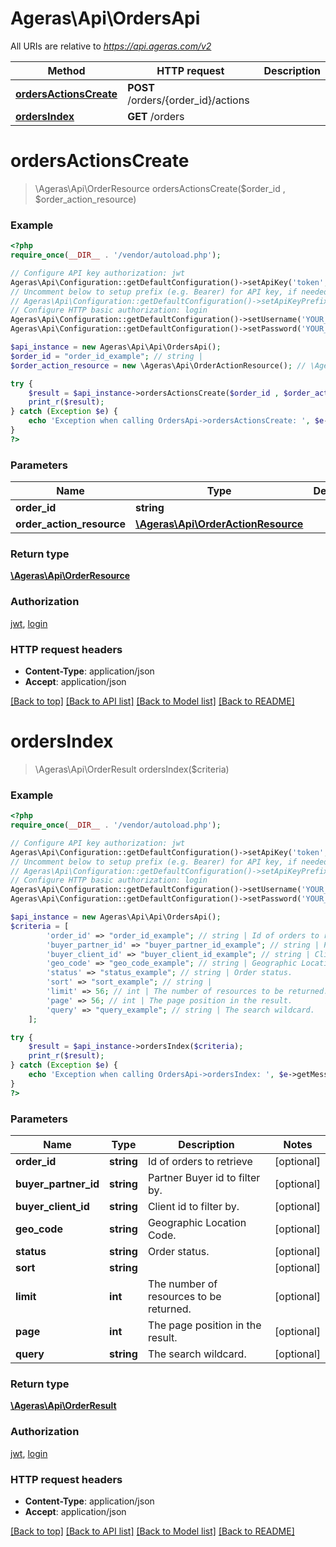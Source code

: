 # Ageras\Api\OrdersApi

All URIs are relative to *https://api.ageras.com/v2*

Method | HTTP request | Description
------------- | ------------- | -------------
[**ordersActionsCreate**](OrdersApi.md#ordersActionsCreate) | **POST** /orders/{order_id}/actions | 
[**ordersIndex**](OrdersApi.md#ordersIndex) | **GET** /orders | 


# **ordersActionsCreate**
> \Ageras\Api\OrderResource ordersActionsCreate($order_id , $order_action_resource)



### Example
```php
<?php
require_once(__DIR__ . '/vendor/autoload.php');

// Configure API key authorization: jwt
Ageras\Api\Configuration::getDefaultConfiguration()->setApiKey('token', 'YOUR_API_KEY');
// Uncomment below to setup prefix (e.g. Bearer) for API key, if needed
// Ageras\Api\Configuration::getDefaultConfiguration()->setApiKeyPrefix('token', 'Bearer');
// Configure HTTP basic authorization: login
Ageras\Api\Configuration::getDefaultConfiguration()->setUsername('YOUR_USERNAME');
Ageras\Api\Configuration::getDefaultConfiguration()->setPassword('YOUR_PASSWORD');

$api_instance = new Ageras\Api\Api\OrdersApi();
$order_id = "order_id_example"; // string | 
$order_action_resource = new \Ageras\Api\OrderActionResource(); // \Ageras\Api\OrderActionResource | 

try {
    $result = $api_instance->ordersActionsCreate($order_id , $order_action_resource);
    print_r($result);
} catch (Exception $e) {
    echo 'Exception when calling OrdersApi->ordersActionsCreate: ', $e->getMessage(), PHP_EOL;
}
?>
```

### Parameters

Name | Type | Description  | Notes
------------- | ------------- | ------------- | -------------
 **order_id** | **string**|  |
 **order_action_resource** | [**\Ageras\Api\OrderActionResource**](../Model/\Ageras\Api\OrderActionResource.md)|  |

### Return type

[**\Ageras\Api\OrderResource**](../Model/OrderResource.md)

### Authorization

[jwt](../../README.md#jwt), [login](../../README.md#login)

### HTTP request headers

 - **Content-Type**: application/json
 - **Accept**: application/json

[[Back to top]](#) [[Back to API list]](../../README.md#documentation-for-api-endpoints) [[Back to Model list]](../../README.md#documentation-for-models) [[Back to README]](../../README.md)

# **ordersIndex**
> \Ageras\Api\OrderResult ordersIndex($criteria)



### Example
```php
<?php
require_once(__DIR__ . '/vendor/autoload.php');

// Configure API key authorization: jwt
Ageras\Api\Configuration::getDefaultConfiguration()->setApiKey('token', 'YOUR_API_KEY');
// Uncomment below to setup prefix (e.g. Bearer) for API key, if needed
// Ageras\Api\Configuration::getDefaultConfiguration()->setApiKeyPrefix('token', 'Bearer');
// Configure HTTP basic authorization: login
Ageras\Api\Configuration::getDefaultConfiguration()->setUsername('YOUR_USERNAME');
Ageras\Api\Configuration::getDefaultConfiguration()->setPassword('YOUR_PASSWORD');

$api_instance = new Ageras\Api\Api\OrdersApi();
$criteria = [
        'order_id' => "order_id_example"; // string | Id of orders to retrieve
        'buyer_partner_id' => "buyer_partner_id_example"; // string | Partner Buyer id to filter by.
        'buyer_client_id' => "buyer_client_id_example"; // string | Client id to filter by.
        'geo_code' => "geo_code_example"; // string | Geographic Location Code.
        'status' => "status_example"; // string | Order status.
        'sort' => "sort_example"; // string | 
        'limit' => 56; // int | The number of resources to be returned.
        'page' => 56; // int | The page position in the result.
        'query' => "query_example"; // string | The search wildcard.
    ];

try {
    $result = $api_instance->ordersIndex($criteria);
    print_r($result);
} catch (Exception $e) {
    echo 'Exception when calling OrdersApi->ordersIndex: ', $e->getMessage(), PHP_EOL;
}
?>
```

### Parameters

Name | Type | Description  | Notes
------------- | ------------- | ------------- | -------------
 **order_id** | **string**| Id of orders to retrieve | [optional]
 **buyer_partner_id** | **string**| Partner Buyer id to filter by. | [optional]
 **buyer_client_id** | **string**| Client id to filter by. | [optional]
 **geo_code** | **string**| Geographic Location Code. | [optional]
 **status** | **string**| Order status. | [optional]
 **sort** | **string**|  | [optional]
 **limit** | **int**| The number of resources to be returned. | [optional]
 **page** | **int**| The page position in the result. | [optional]
 **query** | **string**| The search wildcard. | [optional]

### Return type

[**\Ageras\Api\OrderResult**](../Model/OrderResult.md)

### Authorization

[jwt](../../README.md#jwt), [login](../../README.md#login)

### HTTP request headers

 - **Content-Type**: application/json
 - **Accept**: application/json

[[Back to top]](#) [[Back to API list]](../../README.md#documentation-for-api-endpoints) [[Back to Model list]](../../README.md#documentation-for-models) [[Back to README]](../../README.md)

